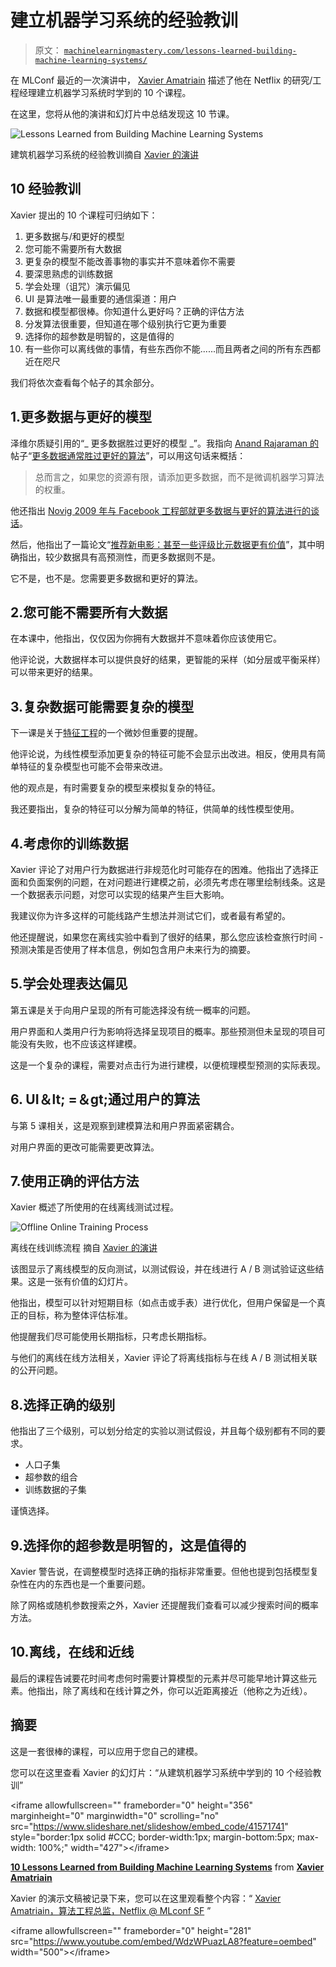 # 建立机器学习系统的经验教训

> 原文： [`machinelearningmastery.com/lessons-learned-building-machine-learning-systems/`](https://machinelearningmastery.com/lessons-learned-building-machine-learning-systems/)

在 MLConf 最近的一次演讲中， [Xavier Amatriain](https://www.linkedin.com/in/xamatriain) 描述了他在 Netflix 的研究/工程经理建立机器学习系统时学到的 10 个课程。

在这里，您将从他的演讲和幻灯片中总结发现这 10 节课。

![Lessons Learned from Building Machine Learning Systems](https://3qeqpr26caki16dnhd19sv6by6v-wpengine.netdna-ssl.com/wp-content/uploads/2014/12/Lessons-Learned-from-Building-Machine-Learning-Systems.png)

建筑机器学习系统的经验教训摘自 [Xavier 的演讲](https://www.youtube.com/watch?v=WdzWPuazLA8)

## 10 经验教训

Xavier 提出的 10 个课程可归纳如下：

1.  更多数据与/和更好的模型
2.  您可能不需要所有大数据
3.  更复杂的模型不能改善事物的事实并不意味着你不需要
4.  要深思熟虑的训练数据
5.  学会处理（诅咒）演示偏见
6.  UI 是算法唯一最重要的通信渠道：用户
7.  数据和模型都很棒。你知道什么更好吗？正确的评估方法
8.  分发算法很重要，但知道在哪个级别执行它更为重要
9.  选择你的超参数是明智的，这是值得的
10.  有一些你可以离线做的事情，有些东西你不能......而且两者之间的所有东西都近在咫尺

我们将依次查看每个帖子的其余部分。

## 1.更多数据与更好的模型

泽维尔质疑引用的“_ 更多数据胜过更好的模型 _”。我指向 [Anand Rajaraman 的](https://www.linkedin.com/in/anandrajaraman)帖子“[更多数据通常胜过更好的算法](http://anand.typepad.com/datawocky/2008/03/more-data-usual.html)”，可以用这句话来概括：

> 总而言之，如果您的资源有限，请添加更多数据，而不是微调机器学习算法的权重。

他还指出 [Novig 2009 年与 Facebook 工程部就更多数据与更好的算法进行的谈话](http://machinelearningmastery.com/hands-on-big-data-by-peter-norvig/ "Hands on Big Data by Peter Norvig")。

然后，他指出了一篇论文“[推荐新电影：甚至一些评级比元数据更有价值](http://anand.typepad.com/datawocky/2008/03/more-data-usual.html)”，其中明确指出，较少数据具有高预测性，而更多数据则不是。

它不是，也不是。您需要更多数据和更好的算法。

## 2.您可能不需要所有大数据

在本课中，他指出，仅仅因为你拥有大数据并不意味着你应该使用它。

他评论说，大数据样本可以提供良好的结果，更智能的采样（如分层或平衡采样）可以带来更好的结果。

## 3.复杂数据可能需要复杂的模型

下一课是关于[特征工程](http://machinelearningmastery.com/discover-feature-engineering-how-to-engineer-features-and-how-to-get-good-at-it/ "Discover Feature Engineering, How to Engineer Features and How to Get Good at It")的一个微妙但重要的提醒。

他评论说，为线性模型添加更复杂的特征可能不会显示出改进。相反，使用具有简单特征的复杂模型也可能不会带来改进。

他的观点是，有时需要复杂的模型来模拟复杂的特征。

我还要指出，复杂的特征可以分解为简单的特征，供简单的线性模型使用。

## 4.考虑你的训练数据

Xavier 评论了对用户行为数据进行非规范化时可能存在的困难。他指出了选择正面和负面案例的问题，在对问题进行建模之前，必须先考虑在哪里绘制线条。这是一个数据表示问题，对您可以实现的结果产生巨大影响。

我建议你为许多这样的可能线路产生想法并测试它们，或者最有希望的。

他还提醒说，如果您在离线实验中看到了很好的结果，那么您应该检查旅行时间 - 预测决策是否使用了样本信息，例如包含用户未来行为的摘要。

## 5.学会处理表达偏见

第五课是关于向用户呈现的所有可能选择没有统一概率的问题。

用户界面和人类用户行为影响将选择呈现项目的概率。那些预测但未呈现的项目可能没有失败，也不应该这样建模。

这是一个复杂的课程，需要对点击行为进行建模，以便梳理模型预测的实际表现。

## 6\. UI＆lt; =＆gt;通过用户的算法

与第 5 课相关，这是观察到建模算法和用户界面紧密耦合。

对用户界面的更改可能需要更改算法。

## 7.使用正确的评估方法

Xavier 概述了所使用的在线离线测试过程。

![Offline Online Training Process](https://3qeqpr26caki16dnhd19sv6by6v-wpengine.netdna-ssl.com/wp-content/uploads/2014/12/Offline-Online-Training-Process.png)

离线在线训练流程
摘自 [Xavier 的演讲](http://www.slideshare.net/xamat/10-lessons-learned-from-building-machine-learning-systems)

该图显示了离线模型的反向测试，以测试假设，并在线进行 A / B 测试验证这些结果。这是一张有价值的幻灯片。

他指出，模型可以针对短期目标（如点击或手表）进行优化，但用户保留是一个真正的目标，称为整体评估标准。

他提醒我们尽可能使用长期指标，只考虑长期指标。

与他们的离线在线方法相关，Xavier 评论了将离线指标与在线 A / B 测试相关联的公开问题。

## 8.选择正确的级别

他指出了三个级别，可以划分给定的实验以测试假设，并且每个级别都有不同的要求。

*   人口子集
*   超参数的组合
*   训练数据的子集

谨慎选择。

## 9.选择你的超参数是明智的，这是值得的

Xavier 警告说，在调整模型时选择正确的指标非常重要。但他也提到包括模型复杂性在内的东西也是一个重要问题。

除了网格或随机参数搜索之外，Xavier 还提醒我们查看可以减少搜索时间的概率方法。

## 10.离线，在线和近线

最后的课程告诫要花时间考虑何时需要计算模型的元素并尽可能早地计算这些元素。他指出，除了离线和在线计算之外，你可以近距离接近（他称之为近线）。

## 摘要

这是一套很棒的课程，可以应用于您自己的建模。

您可以在这里查看 Xavier 的幻灯片：“从建筑机器学习系统中学到的 10 个经验教训”

&lt;iframe allowfullscreen="" frameborder="0" height="356" marginheight="0" marginwidth="0" scrolling="no" src="https://www.slideshare.net/slideshow/embed_code/41571741" style="border:1px solid #CCC; border-width:1px; margin-bottom:5px; max-width: 100%;" width="427"&gt;&lt;/iframe&gt;

**[10 Lessons Learned from Building Machine Learning Systems](https://www.slideshare.net/xamat/10-lessons-learned-from-building-machine-learning-systems "10 Lessons Learned from Building Machine Learning Systems")** from **[Xavier Amatriain](http://www.slideshare.net/xamat)**

Xavier 的演示文稿被记录下来，您可以在这里观看整个内容：“ [Xavier Amatriain，算法工程总监，Netflix @ MLconf SF](https://www.youtube.com/watch?v=WdzWPuazLA8) ”

&lt;iframe allowfullscreen="" frameborder="0" height="281" src="https://www.youtube.com/embed/WdzWPuazLA8?feature=oembed" width="500"&gt;&lt;/iframe&gt;